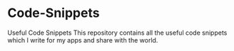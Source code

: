 # Code-Snippets
Useful Code Snippets
This repository contains all the useful code snippets which I write for my apps and share with the world.
